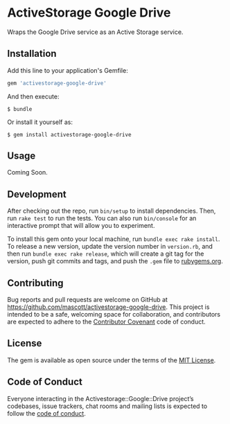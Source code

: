 # ActiveStorage Google Drive

Wraps the Google Drive service as an Active Storage service.

## Installation

Add this line to your application's Gemfile:

```ruby
gem 'activestorage-google-drive'
```

And then execute:

    $ bundle

Or install it yourself as:

    $ gem install activestorage-google-drive

## Usage

Coming Soon.

## Development

After checking out the repo, run `bin/setup` to install dependencies. Then, run `rake test` to run the tests. You can also run `bin/console` for an interactive prompt that will allow you to experiment.

To install this gem onto your local machine, run `bundle exec rake install`. To release a new version, update the version number in `version.rb`, and then run `bundle exec rake release`, which will create a git tag for the version, push git commits and tags, and push the `.gem` file to [rubygems.org](https://rubygems.org).

## Contributing

Bug reports and pull requests are welcome on GitHub at https://github.com/mascott/activestorage-google-drive. This project is intended to be a safe, welcoming space for collaboration, and contributors are expected to adhere to the [Contributor Covenant](http://contributor-covenant.org) code of conduct.

## License

The gem is available as open source under the terms of the [MIT License](https://opensource.org/licenses/MIT).

## Code of Conduct

Everyone interacting in the Activestorage::Google::Drive project’s codebases, issue trackers, chat rooms and mailing lists is expected to follow the [code of conduct](https://github.com/mascott/activestorage-google-drive/blob/master/CODE_OF_CONDUCT.md).
